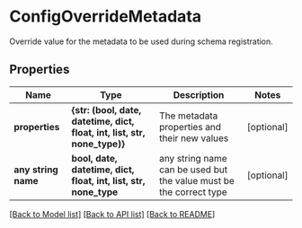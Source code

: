 # ConfigOverrideMetadata

Override value for the metadata to be used during schema registration.

## Properties
Name | Type | Description | Notes
------------ | ------------- | ------------- | -------------
**properties** | **{str: (bool, date, datetime, dict, float, int, list, str, none_type)}** | The metadata properties and their new values | [optional] 
**any string name** | **bool, date, datetime, dict, float, int, list, str, none_type** | any string name can be used but the value must be the correct type | [optional]

[[Back to Model list]](../README.md#documentation-for-models) [[Back to API list]](../README.md#documentation-for-api-endpoints) [[Back to README]](../README.md)


